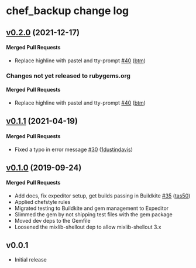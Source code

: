 # chef_backup change log

<!-- latest_release 0.2.0 -->
## [v0.2.0](https://github.com/chef/chef_backup/tree/v0.2.0) (2021-12-17)

#### Merged Pull Requests
- Replace highline with pastel and tty-prompt [#40](https://github.com/chef/chef_backup/pull/40) ([btm](https://github.com/btm))
<!-- latest_release -->

<!-- release_rollup since=0.1.1 -->
### Changes not yet released to rubygems.org

#### Merged Pull Requests
- Replace highline with pastel and tty-prompt [#40](https://github.com/chef/chef_backup/pull/40) ([btm](https://github.com/btm)) <!-- 0.2.0 -->
<!-- release_rollup -->

<!-- latest_stable_release -->
## [v0.1.1](https://github.com/chef/chef_backup/tree/v0.1.1) (2021-04-19)

#### Merged Pull Requests
- Fixed a typo in error message [#30](https://github.com/chef/chef_backup/pull/30) ([1dustindavis](https://github.com/1dustindavis))
<!-- latest_stable_release -->

## [v0.1.0](https://github.com/chef/chef_backup/tree/v0.1.0) (2019-09-24)

#### Merged Pull Requests
- Add docs, fix expeditor setup, get builds passing in Buildkite [#35](https://github.com/chef/chef_backup/pull/35) ([tas50](https://github.com/tas50))
- Applied chefstyle rules
- Migrated testing to Buildkite and gem management to Expeditor
- Slimmed the gem by not shipping test files with the gem package
- Moved dev deps to the Gemfile
- Loosened the mixlib-shellout dep to allow mixlib-shellout 3.x

## v0.0.1

- Initial release
